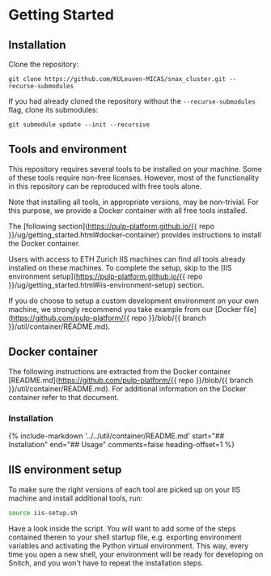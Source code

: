 <!--start-section-1-->

# Getting Started

## Installation

Clone the repository:
```shell
git clone https://github.com/KULeuven-MICAS/snax_cluster.git --recurse-submodules
```

If you had already cloned the repository without the `--recurse-submodules` flag, clone its submodules:
```shell
git submodule update --init --recursive
```

## Tools and environment

This repository requires several tools to be installed on your machine. Some of these tools require non-free licenses. However, most of the functionality in this repository can be reproduced with free tools alone.

Note that installing all tools, in appropriate versions, may be non-trivial. For this purpose, we provide a Docker container with all free tools installed.

The [following section](https://pulp-platform.github.io/{{ repo }}/ug/getting_started.html#docker-container) provides instructions to install the Docker container.

Users with access to ETH Zurich IIS machines can find all tools already installed on these machines. To complete the setup, skip to the [IIS environment setup](https://pulp-platform.github.io/{{ repo }}/ug/getting_started.html#iis-environment-setup) section.

If you do choose to setup a custom development environment on your own machine, we strongly recommend you take example from our [Docker file](https://github.com/pulp-platform/{{ repo }}/blob/{{ branch }}/util/container/README.md).

## Docker container

<!--end-section-1-->

The following instructions are extracted from the Docker container [README.md](https://github.com/pulp-platform/{{ repo }}/blob/{{ branch }}/util/container/README.md). For additional information on the Docker container refer to that document.

### Installation

{%
   include-markdown '../../util/container/README.md'
   start="## Installation"
   end="## Usage"
   comments=false
   heading-offset=1
%}

<!--start-section-2-->

## IIS environment setup

To make sure the right versions of each tool are picked up on your IIS machine and install additional tools, run:

```bash
source iis-setup.sh
```

Have a look inside the script. You will want to add some of the steps contained therein to your shell startup file, e.g. exporting environment variables and activating the Python virtual environment. This way, every time you open a new shell, your environment will be ready for developing on Snitch, and you won't have to repeat the installation steps.

<!--end-section-2-->
